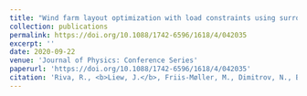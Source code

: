 ```yaml
---
title: "Wind farm layout optimization with load constraints using surrogate modelling"
collection: publications
permalink: https://doi.org/10.1088/1742-6596/1618/4/042035
excerpt: ''
date: 2020-09-22
venue: 'Journal of Physics: Conference Series'
paperurl: 'https://doi.org/10.1088/1742-6596/1618/4/042035'
citation: 'Riva, R., <b>Liew, J.</b>, Friis-Møller, M., Dimitrov, N., Barlas, E., Réthoré, P.-E., & Beržonskis, A. (2020). Wind farm layout optimization with load constraints using surrogate modelling. Journal of Physics. Conference Series, 1618(4), 042035 (11pp), 042035 (11pp). https://doi.org/10.1088/1742-6596/1618/4/042035'
---
```

